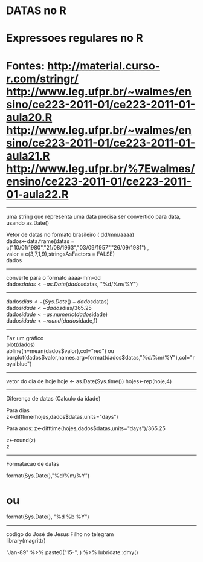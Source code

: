 
# DATAS no R

# Expressoes regulares no R

Fontes: 
http://material.curso-r.com/stringr/  
http://www.leg.ufpr.br/~walmes/ensino/ce223-2011-01/ce223-2011-01-aula20.R  
http://www.leg.ufpr.br/~walmes/ensino/ce223-2011-01/ce223-2011-01-aula21.R   
http://www.leg.ufpr.br/%7Ewalmes/ensino/ce223-2011-01/ce223-2011-01-aula22.R  
================================================================================================

------------------------------------------------------------------------------------------
uma string que representa uma data precisa ser convertido para data, usando as.Date()  
  
  
Vetor de datas no formato brasileiro ( dd/mm/aaaa)    
dados<-data.frame(datas = c("10/01/1980","21/08/1963","03/09/1957","26/09/1981") ,  
                  valor = c(3,7,1,9),stringsAsFactors = FALSE)   
dados   
  
------------------------------------------------------------------------------------------  
converte para o formato aaaa-mm-dd  
dados$datas <- as.Date(dados$datas, "%d/%m/%Y")  

------------------------------------------------------------------------------------------  
dados$dias<-(Sys.Date()- dados$datas)  
dados$idade<-dados$dias/365.25  
dados$idade<-as.numeric(dados$idade)  
dados$idade<-round(dados$idade,1)   

------------------------------------------------------------------------------------------
Faz um gráfico  
plot(dados)  
abline(h=mean(dados$valor),col="red")  
ou  
barplot(dados$valor,names.arg=format(dados$datas,"%d/%m/%Y"),col="royalblue")  

------------------------------------------------------------------------------------------
 vetor do dia de hoje 
hoje <- as.Date(Sys.time())
hojes<-rep(hoje,4)

------------------------------------------------------------------------------------------
Diferença de datas (Calculo da idade)   
  
Para dias  
z<-difftime(hojes,dados$datas,units="days")  

Para anos:
z<-difftime(hojes,dados$datas,units="days")/365.25   

z<-round(z)  
z  

------------------------------------------------------------------------------------------   
 Formatacao de datas     


format(Sys.Date(),"%d/%m/%Y")   
# ou   
format(Sys.Date(), "%d %b %Y")    
   
------------------------------------------------------------------------------------------    
codigo do José de Jesus Filho no telegram   
library(magrittr)

"Jan-89" %>% 
  paste0("15-",.) %>% 
  lubridate::dmy()
   